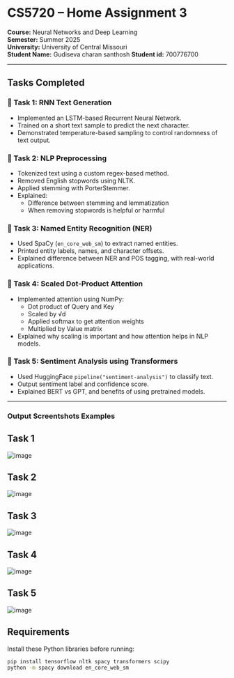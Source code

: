 #  CS5720 – Home Assignment 3
**Course:** Neural Networks and Deep Learning  
**Semester:** Summer 2025  
**University:** University of Central Missouri  
**Student Name:** Gudiseva charan santhosh
**Student id:** 700776700

---

##  Tasks Completed

### 🔹 Task 1: RNN Text Generation
- Implemented an LSTM-based Recurrent Neural Network.
- Trained on a short text sample to predict the next character.
- Demonstrated temperature-based sampling to control randomness of text output.

### 🔹 Task 2: NLP Preprocessing
- Tokenized text using a custom regex-based method.
- Removed English stopwords using NLTK.
- Applied stemming with PorterStemmer.
- Explained:
  - Difference between stemming and lemmatization
  - When removing stopwords is helpful or harmful

### 🔹 Task 3: Named Entity Recognition (NER)
- Used SpaCy (`en_core_web_sm`) to extract named entities.
- Printed entity labels, names, and character offsets.
- Explained difference between NER and POS tagging, with real-world applications.

### 🔹 Task 4: Scaled Dot-Product Attention
- Implemented attention using NumPy:
  - Dot product of Query and Key
  - Scaled by √d
  - Applied softmax to get attention weights
  - Multiplied by Value matrix
- Explained why scaling is important and how attention helps in NLP models.

### 🔹 Task 5: Sentiment Analysis using Transformers
- Used HuggingFace `pipeline("sentiment-analysis")` to classify text.
- Output sentiment label and confidence score.
- Explained BERT vs GPT, and benefits of using pretrained models.

---

### Output Screentshots Examples

## Task 1

![image](https://github.com/user-attachments/assets/8d2e0fd3-4a4a-4cb5-a4a2-50e3590779d4)

## Task 2

![image](https://github.com/user-attachments/assets/44cd3a9e-1aec-487b-91ca-2b57a65326fd)

## Task 3

![image](https://github.com/user-attachments/assets/e3baad32-1abe-41f6-9b91-4e2c986b8400)

## Task 4

![image](https://github.com/user-attachments/assets/a3e7e521-b656-4ef6-a5a0-2ae0cc4ffa23)

## Task 5

![image](https://github.com/user-attachments/assets/16653f96-4f3f-4fdd-918a-6f361176ae03)




##  Requirements

Install these Python libraries before running:

```bash
pip install tensorflow nltk spacy transformers scipy
python -m spacy download en_core_web_sm

